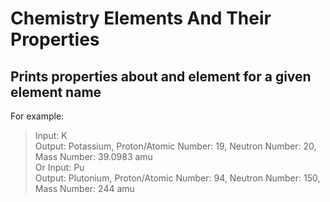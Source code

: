 # Chemistry Elements And Their Properties
<h2>Prints properties about and element for a given element name</h2>

For example:
> Input: K <br>
> Output: Potassium, Proton/Atomic Number: 19, Neutron Number: 20, Mass Number: 39.0983 amu <br>
Or
> Input: Pu <br>
> Output: Plutonium, Proton/Atomic Number: 94, Neutron Number: 150, Mass Number: 244 amu
